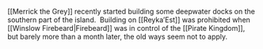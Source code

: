 [[Merrick the Grey]] recently started building some deepwater docks on the southern part of the island.  Building on [[Reyka’Est]] was prohibited when [[Winslow Firebeard|Firebeard]] was in control of the [[Pirate Kingdom]], but barely more than a month later, the old ways seem not to apply.
